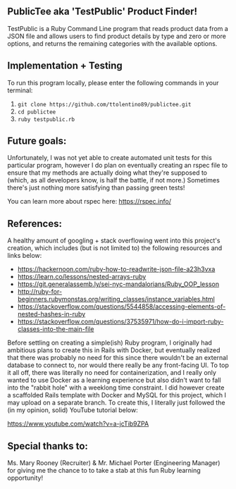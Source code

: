 ## PublicTee aka 'TestPublic' Product Finder!

TestPublic is a Ruby Command Line program that reads product data from a JSON file and allows users to find product details by type and zero or more options, and returns the remaining categories with the available options.

## Implementation + Testing

To run this program locally, please enter the following commands in your terminal:

1.  ```git clone https://github.com/ttolentino89/publictee.git```
2.  ```cd publictee```
3.  ```ruby testpublic.rb```

## Future goals:

Unfortunately, I was not yet able to create automated unit tests for this particular program, however I do plan on eventually creating an rspec file to ensure that my methods are actually doing what they're supposed to (which, as all developers know, is half the battle, if not more.) Sometimes there's just nothing more satisfying than passing green tests!

You can learn more about rspec here:
https://rspec.info/

## References:

A healthy amount of googling + stack overflowing went into this project's creation, which includes (but is not limited to) the following resources and links below:

- https://hackernoon.com/ruby-how-to-readwrite-json-file-a23h3vxa
- https://learn.co/lessons/nested-arrays-ruby
- https://git.generalassemb.ly/sei-nyc-mandalorians/Ruby_OOP_lesson
- http://ruby-for-beginners.rubymonstas.org/writing_classes/instance_variables.html
- https://stackoverflow.com/questions/5544858/accessing-elements-of-nested-hashes-in-ruby
- https://stackoverflow.com/questions/37535971/how-do-i-import-ruby-classes-into-the-main-file

Before settling on creating a simple(ish) Ruby program, I originally had ambitious plans to create this in Rails with Docker, but eventually realized that there was probably no need for this since there wouldn't be an external database to connect to, nor would there really be any front-facing UI. To top it all off, there was literally no need for containerization, and I really only wanted to use Docker as a learning experience but also didn't want to fall into the "rabbit hole" with a weeklong time constraint. I did however create a scaffolded Rails template with Docker and MySQL for this project, which I may upload on a separate branch. To create this, I literally just followed the (in my opinion, solid) YouTube tutorial below:

https://www.youtube.com/watch?v=a-jcTib9ZPA

## Special thanks to:

Ms. Mary Rooney (Recruiter) & Mr. Michael Porter (Engineering Manager) for giving me the chance to to take a stab at this fun Ruby learning opportunity!
